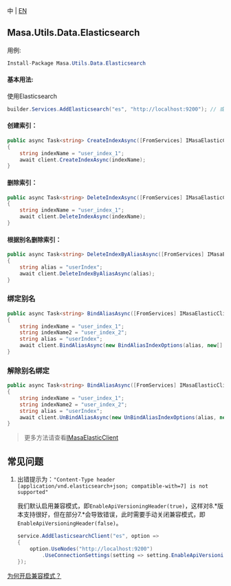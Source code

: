 中 | [EN](README.md)

## Masa.Utils.Data.Elasticsearch

用例:

```c#
Install-Package Masa.Utils.Data.Elasticsearch
```

#### 基本用法:

使用Elasticsearch

``` C#
builder.Services.AddElasticsearch("es", "http://localhost:9200"); // 或者builder.Services.AddElasticsearchClient("es", "http://localhost:9200");
```

#### 创建索引：

``` C#
public async Task<string> CreateIndexAsync([FromServices] IMasaElasticClient client)
{
    string indexName = "user_index_1";
    await client.CreateIndexAsync(indexName);
}
```

#### 删除索引：

``` C#
public async Task<string> DeleteIndexAsync([FromServices] IMasaElasticClient client)
{
    string indexName = "user_index_1";
    await client.DeleteIndexAsync(indexName);
}
```

#### 根据别名删除索引：

``` C#
public async Task<string> DeleteIndexByAliasAsync([FromServices] IMasaElasticClient client)
{
    string alias = "userIndex";
    await client.DeleteIndexByAliasAsync(alias);
}
```

### 绑定别名

``` C#
public async Task<string> BindAliasAsync([FromServices] IMasaElasticClient client)
{
    string indexName = "user_index_1";
    string indexName2 = "user_index_2";
    string alias = "userIndex";
    await client.BindAliasAsync(new BindAliasIndexOptions(alias, new[] { indexName, indexName2 });
}
```

### 解除别名绑定

``` C#
public async Task<string> BindAliasAsync([FromServices] IMasaElasticClient client)
{
    string indexName = "user_index_1";
    string indexName2 = "user_index_2";
    string alias = "userIndex";
    await client.UnBindAliasAsync(new UnBindAliasIndexOptions(alias, new[] { indexName, indexName2 }));
}
```

> 更多方法请查看[IMasaElasticClient](./IMasaElasticClient.cs)

## 常见问题

1. 出错提示为：`"Content-Type header [application/vnd.elasticsearch+json; compatible-with=7] is not supported"`

    我们默认启用兼容模式，即`EnableApiVersioningHeader(true)`，这样对8.*版本支持很好，但在部分7.*会导致错误，此时需要手动关闭兼容模式，即`EnableApiVersioningHeader(false)`。

    ``` C#
    service.AddElasticsearchClient("es", option =>
    {
        option.UseNodes("http://localhost:9200")
            .UseConnectionSettings(setting => setting.EnableApiVersioningHeader(false));
    });
    ```

[为何开启兼容模式？](https://github.com/elastic/elasticsearch-net/issues/6154)